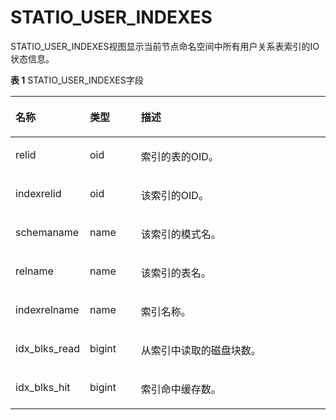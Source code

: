 # STATIO\_USER\_INDEXES

STATIO\_USER\_INDEXES视图显示当前节点命名空间中所有用户关系表索引的IO状态信息。

**表 1**  STATIO\_USER\_INDEXES字段

<a name="zh-cn_topic_0237122672_table1944615491371"></a>
<table><thead align="left"><tr id="zh-cn_topic_0237122672_row25359491777"><th class="cellrowborder" valign="top" width="17.27%" id="mcps1.2.4.1.1"><p id="zh-cn_topic_0237122672_p1953617492072"><a name="zh-cn_topic_0237122672_p1953617492072"></a><a name="zh-cn_topic_0237122672_p1953617492072"></a><strong id="zh-cn_topic_0237122672_b1536164914716"><a name="zh-cn_topic_0237122672_b1536164914716"></a><a name="zh-cn_topic_0237122672_b1536164914716"></a>名称</strong></p>
</th>
<th class="cellrowborder" valign="top" width="16.8%" id="mcps1.2.4.1.2"><p id="zh-cn_topic_0237122672_p55368495716"><a name="zh-cn_topic_0237122672_p55368495716"></a><a name="zh-cn_topic_0237122672_p55368495716"></a><strong id="zh-cn_topic_0237122672_b155361249876"><a name="zh-cn_topic_0237122672_b155361249876"></a><a name="zh-cn_topic_0237122672_b155361249876"></a>类型</strong></p>
</th>
<th class="cellrowborder" valign="top" width="65.93%" id="mcps1.2.4.1.3"><p id="zh-cn_topic_0237122672_p753614497713"><a name="zh-cn_topic_0237122672_p753614497713"></a><a name="zh-cn_topic_0237122672_p753614497713"></a><strong id="zh-cn_topic_0237122672_b185361649474"><a name="zh-cn_topic_0237122672_b185361649474"></a><a name="zh-cn_topic_0237122672_b185361649474"></a>描述</strong></p>
</th>
</tr>
</thead>
<tbody><tr id="zh-cn_topic_0237122672_row2536174916719"><td class="cellrowborder" valign="top" width="17.27%" headers="mcps1.2.4.1.1 "><p id="zh-cn_topic_0237122672_p145366492714"><a name="zh-cn_topic_0237122672_p145366492714"></a><a name="zh-cn_topic_0237122672_p145366492714"></a>relid</p>
</td>
<td class="cellrowborder" valign="top" width="16.8%" headers="mcps1.2.4.1.2 "><p id="zh-cn_topic_0237122672_p85366492711"><a name="zh-cn_topic_0237122672_p85366492711"></a><a name="zh-cn_topic_0237122672_p85366492711"></a>oid</p>
</td>
<td class="cellrowborder" valign="top" width="65.93%" headers="mcps1.2.4.1.3 "><p id="zh-cn_topic_0237122672_p0536449076"><a name="zh-cn_topic_0237122672_p0536449076"></a><a name="zh-cn_topic_0237122672_p0536449076"></a>索引的表的OID。</p>
</td>
</tr>
<tr id="zh-cn_topic_0237122672_row553754918711"><td class="cellrowborder" valign="top" width="17.27%" headers="mcps1.2.4.1.1 "><p id="zh-cn_topic_0237122672_p11537144913710"><a name="zh-cn_topic_0237122672_p11537144913710"></a><a name="zh-cn_topic_0237122672_p11537144913710"></a>indexrelid</p>
</td>
<td class="cellrowborder" valign="top" width="16.8%" headers="mcps1.2.4.1.2 "><p id="zh-cn_topic_0237122672_p15376498710"><a name="zh-cn_topic_0237122672_p15376498710"></a><a name="zh-cn_topic_0237122672_p15376498710"></a>oid</p>
</td>
<td class="cellrowborder" valign="top" width="65.93%" headers="mcps1.2.4.1.3 "><p id="zh-cn_topic_0237122672_p1653710493710"><a name="zh-cn_topic_0237122672_p1653710493710"></a><a name="zh-cn_topic_0237122672_p1653710493710"></a>该索引的OID。</p>
</td>
</tr>
<tr id="zh-cn_topic_0237122672_row105376495720"><td class="cellrowborder" valign="top" width="17.27%" headers="mcps1.2.4.1.1 "><p id="zh-cn_topic_0237122672_p853784912710"><a name="zh-cn_topic_0237122672_p853784912710"></a><a name="zh-cn_topic_0237122672_p853784912710"></a>schemaname</p>
</td>
<td class="cellrowborder" valign="top" width="16.8%" headers="mcps1.2.4.1.2 "><p id="zh-cn_topic_0237122672_p55386491674"><a name="zh-cn_topic_0237122672_p55386491674"></a><a name="zh-cn_topic_0237122672_p55386491674"></a>name</p>
</td>
<td class="cellrowborder" valign="top" width="65.93%" headers="mcps1.2.4.1.3 "><p id="zh-cn_topic_0237122672_p85381549978"><a name="zh-cn_topic_0237122672_p85381549978"></a><a name="zh-cn_topic_0237122672_p85381549978"></a>该索引的模式名。</p>
</td>
</tr>
<tr id="zh-cn_topic_0237122672_row153815494711"><td class="cellrowborder" valign="top" width="17.27%" headers="mcps1.2.4.1.1 "><p id="zh-cn_topic_0237122672_p1538749872"><a name="zh-cn_topic_0237122672_p1538749872"></a><a name="zh-cn_topic_0237122672_p1538749872"></a>relname</p>
</td>
<td class="cellrowborder" valign="top" width="16.8%" headers="mcps1.2.4.1.2 "><p id="zh-cn_topic_0237122672_p253894915713"><a name="zh-cn_topic_0237122672_p253894915713"></a><a name="zh-cn_topic_0237122672_p253894915713"></a>name</p>
</td>
<td class="cellrowborder" valign="top" width="65.93%" headers="mcps1.2.4.1.3 "><p id="zh-cn_topic_0237122672_p6538104914714"><a name="zh-cn_topic_0237122672_p6538104914714"></a><a name="zh-cn_topic_0237122672_p6538104914714"></a>该索引的表名。</p>
</td>
</tr>
<tr id="zh-cn_topic_0237122672_row253810493713"><td class="cellrowborder" valign="top" width="17.27%" headers="mcps1.2.4.1.1 "><p id="zh-cn_topic_0237122672_p9539154911710"><a name="zh-cn_topic_0237122672_p9539154911710"></a><a name="zh-cn_topic_0237122672_p9539154911710"></a>indexrelname</p>
</td>
<td class="cellrowborder" valign="top" width="16.8%" headers="mcps1.2.4.1.2 "><p id="zh-cn_topic_0237122672_p253964912714"><a name="zh-cn_topic_0237122672_p253964912714"></a><a name="zh-cn_topic_0237122672_p253964912714"></a>name</p>
</td>
<td class="cellrowborder" valign="top" width="65.93%" headers="mcps1.2.4.1.3 "><p id="zh-cn_topic_0237122672_p1253910491677"><a name="zh-cn_topic_0237122672_p1253910491677"></a><a name="zh-cn_topic_0237122672_p1253910491677"></a>索引名称。</p>
</td>
</tr>
<tr id="zh-cn_topic_0237122672_row1353984918719"><td class="cellrowborder" valign="top" width="17.27%" headers="mcps1.2.4.1.1 "><p id="zh-cn_topic_0237122672_p13539949070"><a name="zh-cn_topic_0237122672_p13539949070"></a><a name="zh-cn_topic_0237122672_p13539949070"></a>idx_blks_read</p>
</td>
<td class="cellrowborder" valign="top" width="16.8%" headers="mcps1.2.4.1.2 "><p id="zh-cn_topic_0237122672_p65391049376"><a name="zh-cn_topic_0237122672_p65391049376"></a><a name="zh-cn_topic_0237122672_p65391049376"></a>bigint</p>
</td>
<td class="cellrowborder" valign="top" width="65.93%" headers="mcps1.2.4.1.3 "><p id="zh-cn_topic_0237122672_p165397499710"><a name="zh-cn_topic_0237122672_p165397499710"></a><a name="zh-cn_topic_0237122672_p165397499710"></a>从索引中读取的磁盘块数。</p>
</td>
</tr>
<tr id="zh-cn_topic_0237122672_row25393496718"><td class="cellrowborder" valign="top" width="17.27%" headers="mcps1.2.4.1.1 "><p id="zh-cn_topic_0237122672_p353954917716"><a name="zh-cn_topic_0237122672_p353954917716"></a><a name="zh-cn_topic_0237122672_p353954917716"></a>idx_blks_hit</p>
</td>
<td class="cellrowborder" valign="top" width="16.8%" headers="mcps1.2.4.1.2 "><p id="zh-cn_topic_0237122672_p175402491676"><a name="zh-cn_topic_0237122672_p175402491676"></a><a name="zh-cn_topic_0237122672_p175402491676"></a>bigint</p>
</td>
<td class="cellrowborder" valign="top" width="65.93%" headers="mcps1.2.4.1.3 "><p id="zh-cn_topic_0237122672_p154010498711"><a name="zh-cn_topic_0237122672_p154010498711"></a><a name="zh-cn_topic_0237122672_p154010498711"></a>索引命中缓存数。</p>
</td>
</tr>
</tbody>
</table>

